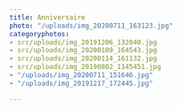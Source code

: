 ```yaml
---
title: Anniversaire
photo: "/uploads/img_20200711_163123.jpg"
categoryphotos:
- src/uploads/img_20191206_132040.jpg
- src/uploads/img_20200109_164543.jpg
- src/uploads/img_20200114_161132.jpg
- src/uploads/img_20190802_1145451.jpg
- "/uploads/img_20200711_151646.jpg"
- "/uploads/img_20191217_172445.jpg"

---
```

